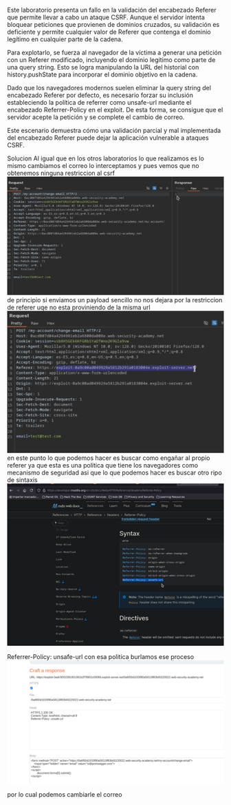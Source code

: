 Este laboratorio presenta un fallo en la validación del encabezado Referer que permite llevar a cabo un ataque CSRF. Aunque el servidor intenta bloquear peticiones que provienen de dominios cruzados, su validación es deficiente y permite cualquier valor de Referer que contenga el dominio legítimo en cualquier parte de la cadena.

Para explotarlo, se fuerza al navegador de la víctima a generar una petición con un Referer modificado, incluyendo el dominio legítimo como parte de una query string. Esto se logra manipulando la URL del historial con history.pushState para incorporar el dominio objetivo en la cadena.

Dado que los navegadores modernos suelen eliminar la query string del encabezado Referer por defecto, es necesario forzar su inclusión estableciendo la política de referrer como unsafe-url mediante el encabezado Referrer-Policy en el exploit. De esta forma, se consigue que el servidor acepte la petición y se complete el cambio de correo.

Este escenario demuestra cómo una validación parcial y mal implementada del encabezado Referer puede dejar la aplicación vulnerable a ataques CSRF.

Solucion
Al igual que en los otros laboratorios lo que realizamos es lo mismo cambiamos el correo lo interceptamos
y pues vemos que no obtenemos ninguna restriccion al csrf
![Pasted_image_20250723232459.png](/Imagenes/Pasted_image_20250723232459.png)
de principio si enviamos un payload sencillo no nos dejara por la restriccion de referer uqe no esta proviniendo de la misma url
![Pasted_image_20250723232745.png](/Imagenes/Pasted_image_20250723232745.png)
en este punto lo que podemos hacer es buscar como engañar al propio referer ya que esta es una politica que tiene los navegadores como mecanismo de seguridad asi que lo que podemos hacer es buscar otro ripo de sintaxis
![Pasted_image_20250723233239.png](/Imagenes/Pasted_image_20250723233239.png)

Referrer-Policy: unsafe-url
con esa politica burlamos ese proceso
![Pasted_image_20250723235941.png](/Imagenes/Pasted_image_20250723235941.png)

por lo cual podemos cambiarle el correo
